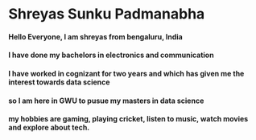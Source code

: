 # Shreyas Sunku Padmanabha

#### Hello Everyone, I am shreyas from bengaluru, India
#### I have done my bachelors in electronics and communication
#### I have worked in cognizant for two years and which has given me the interest towards data science
#### so I am here in GWU to pusue my masters in data science

#### my hobbies are gaming, playing cricket, listen to music, watch movies and explore about tech.





